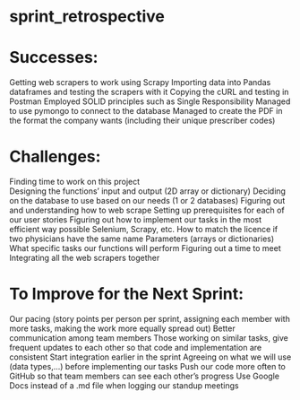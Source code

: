 # sprint_retrospective

# Successes:
Getting web scrapers to work using Scrapy
Importing data into Pandas dataframes and testing the scrapers with it
Copying the cURL and testing in Postman
Employed SOLID principles such as Single Responsibility
Managed to use pymongo to connect to the database
Managed to create the PDF in the format the company wants (including their unique prescriber codes)

# Challenges:
Finding time to work on this project  
Designing the functions’ input and output (2D array or dictionary)
Deciding on the database to use based on our needs (1 or 2 databases)
Figuring out and understanding how to web scrape
Setting up prerequisites for each of our user stories
Figuring out how to implement our tasks in the most efficient way possible
Selenium, Scrapy, etc.
How to match the licence if two physicians have the same name
Parameters (arrays or dictionaries)
What specific tasks our functions will perform
Figuring out a time to meet
Integrating all the web scrapers together

# To Improve for the Next Sprint:
Our pacing (story points per person per sprint, assigning each member with more tasks, making the work more equally spread out)
Better communication among team members
Those working on similar tasks, give frequent updates to each other so that code and implementation are consistent
Start integration earlier in the sprint
Agreeing on what we will use (data types,...) before implementing our tasks
Push our code more often to GitHub so that team members can see each other’s progress
Use Google Docs instead of a .md file when logging our standup meetings
